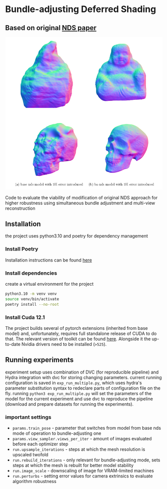 # Bundle-adjusting Deferred Shading

## Based on original [ NDS paper](https://mworchel.github.io/assets/papers/neural_deferred_shading_with_supp.pdf) 

![alt text](docs/static/images/ba-nds-compare.png)

Code to evaluate the viability of modification of original NDS approach for higher robustness using simultaneous bundle adjustment and multi-view reconstruction

## Installation

the project uses python3.10 and poetry for dependency management

### Install Poetry
Installation instructions can be found [here](https://python-poetry.org/docs/)

### Install dependencies
create a virtual environment for the project

```bash
python3.10 -m venv venv
source venv/bin/activate
poetry install --no-root
```

###  Install Cuda 12.1
The project builds several of pytorch extensions (inherited from base model) 
and, unfortunately, requires full standalone release of CUDA to do that.
The relevant version of toolkit can be found [here](https://developer.nvidia.com/cuda-12-1-0-download-archive). 
Alongside it the up-to-date Nvidia drivers need to be installed (`>525`).


## Running experiments
experiment setup uses combination of DVC (for reproducible pipeline) and Hydra integration with dvc for storing changing parameters.
current running configuration is saved in `exp_run_multiple.py`, which uses hydra's parameter substitution syntax to redeclare parts of configuration file on the fly.
running `python3 exp_run_multiple.py` will set the parameters of the model for the current experiment and use dvc to reproduce the pipeline
(download and prepare datasets for running the experiments).

### important settings
 - `params.train_pose` - parameter that switches from model from base nds mode of operation to bundle-adjusting one
 - `params.view_sampler.views_per_iter` - amount of images evaluated before each optimizer step
 - `run.upsample_iterations` - steps at which the mesh resolution is upscaled twofold
 - `run.rebuild_iterations` - only relevant for bundle-adjusting mode, sets steps at which the mesh is rebuilt for better model stability
 - `run.image_scale` - downscaling of image for VRAM-limited machines
 - `run.perturbs` - setting error values for camera extrinsics to evaluate algorithm robustness
